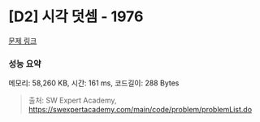 # [D2] 시각 덧셈 - 1976 

[문제 링크](https://swexpertacademy.com/main/code/problem/problemDetail.do?contestProbId=AV5PttaaAZIDFAUq) 

### 성능 요약

메모리: 58,260 KB, 시간: 161 ms, 코드길이: 288 Bytes



> 출처: SW Expert Academy, https://swexpertacademy.com/main/code/problem/problemList.do